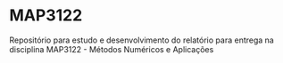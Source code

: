 # MAP3122
Repositório para estudo e desenvolvimento do relatório para entrega na disciplina MAP3122 - Métodos Numéricos e Aplicações
